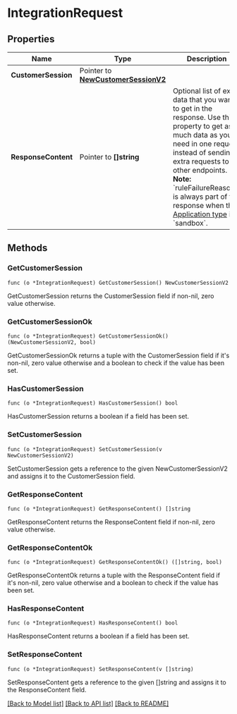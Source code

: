 # IntegrationRequest

## Properties

Name | Type | Description | Notes
------------ | ------------- | ------------- | -------------
**CustomerSession** | Pointer to [**NewCustomerSessionV2**](NewCustomerSessionV2.md) |  | 
**ResponseContent** | Pointer to **[]string** | Optional list of extra data that you want to get in the response. Use this property to get as much data as you need in one request instead of sending extra requests to other endpoints.  **Note:** &#x60;ruleFailureReasons&#x60; is always part of the response when the [Application type](https://docs.talon.one/docs/product/applications/overview#application-types) is &#x60;sandbox&#x60;.  | [optional] 

## Methods

### GetCustomerSession

`func (o *IntegrationRequest) GetCustomerSession() NewCustomerSessionV2`

GetCustomerSession returns the CustomerSession field if non-nil, zero value otherwise.

### GetCustomerSessionOk

`func (o *IntegrationRequest) GetCustomerSessionOk() (NewCustomerSessionV2, bool)`

GetCustomerSessionOk returns a tuple with the CustomerSession field if it's non-nil, zero value otherwise
and a boolean to check if the value has been set.

### HasCustomerSession

`func (o *IntegrationRequest) HasCustomerSession() bool`

HasCustomerSession returns a boolean if a field has been set.

### SetCustomerSession

`func (o *IntegrationRequest) SetCustomerSession(v NewCustomerSessionV2)`

SetCustomerSession gets a reference to the given NewCustomerSessionV2 and assigns it to the CustomerSession field.

### GetResponseContent

`func (o *IntegrationRequest) GetResponseContent() []string`

GetResponseContent returns the ResponseContent field if non-nil, zero value otherwise.

### GetResponseContentOk

`func (o *IntegrationRequest) GetResponseContentOk() ([]string, bool)`

GetResponseContentOk returns a tuple with the ResponseContent field if it's non-nil, zero value otherwise
and a boolean to check if the value has been set.

### HasResponseContent

`func (o *IntegrationRequest) HasResponseContent() bool`

HasResponseContent returns a boolean if a field has been set.

### SetResponseContent

`func (o *IntegrationRequest) SetResponseContent(v []string)`

SetResponseContent gets a reference to the given []string and assigns it to the ResponseContent field.


[[Back to Model list]](../README.md#documentation-for-models) [[Back to API list]](../README.md#documentation-for-api-endpoints) [[Back to README]](../README.md)


